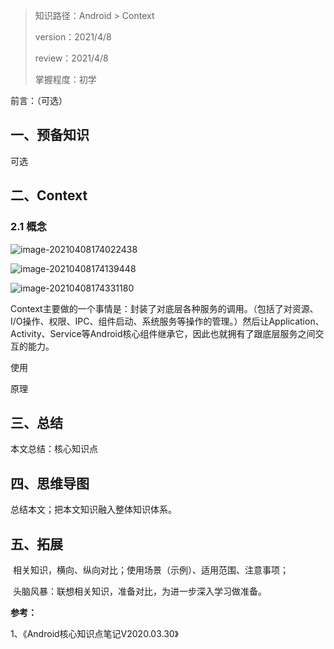 > 知识路径：Android > Context
>
> version：2021/4/8
>
> review：2021/4/8
>
> 掌握程度：初学



前言：（可选）

## 一、预备知识

可选

## 二、Context

### 2.1 概念

![image-20210408174022438](C:\Users\NJCS\AppData\Roaming\Typora\typora-user-images\image-20210408174022438.png)

![image-20210408174139448](C:\Users\NJCS\AppData\Roaming\Typora\typora-user-images\image-20210408174139448.png)

![image-20210408174331180](C:\Users\NJCS\AppData\Roaming\Typora\typora-user-images\image-20210408174331180.png)



Context主要做的一个事情是：封装了对底层各种服务的调用。（包括了对资源、I/O操作、权限、IPC、组件启动、系统服务等操作的管理。）然后让Application、Activity、Service等Android核心组件继承它，因此也就拥有了跟底层服务之间交互的能力。

















使用

原理

## 三、总结

本文总结：核心知识点

## 四、思维导图

总结本文；把本文知识融入整体知识体系。

## 五、拓展

​	相关知识，横向、纵向对比；使用场景（示例）、适用范围、注意事项；

​	头脑风暴：联想相关知识，准备对比，为进一步深入学习做准备。



**参考：**

1、《Android核心知识点笔记V2020.03.30》